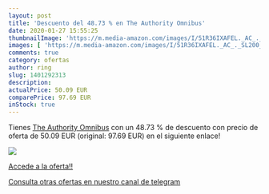 ```yaml
---
layout: post
title: 'Descuento del 48.73 % en The Authority Omnibus'
date: 2020-01-27 15:55:25
thumbnailImage: 'https://m.media-amazon.com/images/I/51R36IXAFEL._AC_._SL200_.jpg'
images: [ 'https://m.media-amazon.com/images/I/51R36IXAFEL._AC_._SL200_.jpg' ]
comments: true
category: ofertas
author: ring
slug: 1401292313
description:
actualPrice: 50.09 EUR
comparePrice: 97.69 EUR
inStock: true
---
```


Tienes [The Authority Omnibus](https://www.amazon.es/dp/1401292313/?tag=redken-21) con un 48.73 % de descuento con precio de oferta de 50.09 EUR (original: 97.69 EUR) en el siguiente enlace!

[![](https://m.media-amazon.com/images/I/51R36IXAFEL._AC_._SL200_.jpg)](https://www.amazon.es/dp/1401292313/?tag=redken-21)

[Accede a la oferta!!](https://www.amazon.es/dp/1401292313/?tag=redken-21)

[Consulta otras ofertas en nuestro canal de telegram](https://t.me/s/ofertas25)
